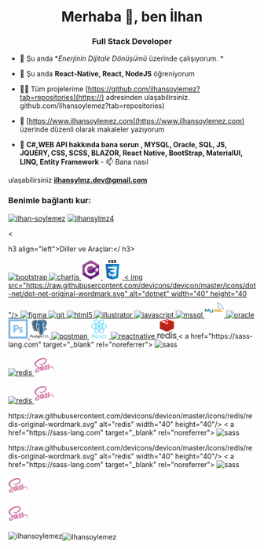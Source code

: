 <h1 align="center">Merhaba 👋, ben İlhan</h1>
<h3 align="center">Full Stack Developer</h3>

- 🔭 Şu anda **Enerjinin Dijitale Dönüşümü* üzerinde çalışıyorum. *

- 🌱 Şu anda **React-Native, React, NodeJS** öğreniyorum

- 👨‍💻 Tüm projelerime [https://github.com/ilhansoylemez?tab=repositories](https://) adresinden ulaşabilirsiniz. github.com/ilhansoylemez?tab=repositories)

- 📝 [https://www.ilhansoylemez.com](https://www.ilhansoylemez.com) üzerinde düzenli olarak makaleler yazıyorum

- 💬 **C#,WEB API hakkında bana sorun , MYSQL, Oracle, SQL, JS, JQUERY, CSS, SCSS, BLAZOR, React Native, BootStrap, MaterialUI, LINQ, Entity Framework** - 📫 Bana nasıl

ulaşabilirsiniz **ilhansylmz.dev@gmail.com**

<h3 align ="left">Benimle bağlantı kur:</h3>
<p hizalama="sol">
<a href="https://linkedin.com/in/ilhan-soylemez" target="blank"><img align="center" src="https://raw.githubusercontent.com/rahuldkjain/github-profile -readme-generator/master/src/images/icons/Social/linked-in-alt.svg" alt="ilhan-soylemez" height="30" width="40" /></a> <a href
= "https://instagram.com/ilhansylmz4" target="blank"><img align="center" src="https://raw.githubusercontent.com/rahuldkjain/github-profile-readme-generator/master/src /images/icons/Social/instagram.svg" alt="ilhansylmz4" height="30" width="40" /></a> </p>
<

h3 align="left">Diller ve Araçlar:</ h3>
<p align="left"> <a href="https://getbootstrap.com" target="_blank" rel="noreferrer"> <img src="https://raw.githubusercontent.com/devicons/devicon /master/icons/bootstrap/bootstrap-plain-wordmark.svg" alt="bootstrap" width="40" height="40"/> </a> <a href="https://www.chartjs.org " target="_blank" rel="noreferrer"> <img src="https://www.chartjs.org/media/logo-title.svg" alt="chartjs" width="40" height="40" /> </a> <a href="https://www.w3schools.com/cs/" target="_blank" rel="noreferrer"> <img src="https://raw.githubusercontent.com/devicons/devicon/master/icons/csharp/csharp-original.svg" alt="csharp" width="40" height="40"/> </a> <a href="https://www. w3schools.com/css/" target="_blank" rel="noreferrer"> <img src="https://raw.githubusercontent.com/devicons/devicon/master/icons/css3/css3-original-wordmark.svg " alt="css3" width="40" height="40"/> </a> <a href="https://dotnet.microsoft.com/" target="_blank" rel="noreferrer"> < img src="https://raw.githubusercontent.com/devicons/devicon/master/icons/dot-net/dot-net-original-wordmark.svg" alt="dotnet" width="40" height="40 "/> </a><a href="https://www.figma.com/" target="_blank" rel="noreferrer"> <img src="https://www.vectorlogo.zone/logos/figma/figma-icon. svg" alt="figma" width="40" height="40"/> </a> <a href="https://git-scm.com/" target="_blank" rel="noreferrer"> <img src="https://www.vectorlogo.zone/logos/git-scm/git-scm-icon.svg" alt="git" width="40" height="40"/> </a> <a href="https://www.w3.org/html/" target="_blank" rel="noreferrer"> <img src="https://raw.githubusercontent.com/devicons/devicon/master/ simgeler/html5/html5-original-wordmark.svg"alt="html5" width="40" height="40"/> </a> <a href="https://www.adobe.com/in/products/illustrator.html" target="_blank" rel ="noreferrer"> <img src="https://www.vectorlogo.zone/logos/adobe_illustrator/adobe_illustrator-icon.svg" alt="illustrator" width="40" height="40"/> </a > <a href="https://developer.mozilla.org/en-US/docs/Web/JavaScript" target="_blank" rel="noreferrer"> <img src="https://raw.githubusercontent. com/devicons/devicon/master/icons/javascript/javascript-original.svg" alt="javascript" width="40" height="40"/> </a> <a href="https://www.microsoft.com/en-us/sql-server" target="_blank" rel="noreferrer"> <img src="https://www.svgrepo.com/show/ 303229/microsoft-sql-server-logo.svg" alt="mssql" width="40" height="40"/> </a> <a href="https://www.mysql.com/" hedef ="_blank" rel="noreferrer"> <img src="https://raw.githubusercontent.com/devicons/devicon/master/icons/mysql/mysql-original-wordmark.svg" alt="mysql" width= "40" height="40"/> </a> <a href="https://www.oracle.com/" target="_blank" rel="noreferrer"> <img src="https:// raw.githubusercontent.com/devicons/devicon/master/icons/oracle/oracle-original.svg" alt="oracle" width="40" height="40"/> </a> <a href="https://www. photoshop.com/en" target="_blank" rel="noreferrer"> <img src="https://raw.githubusercontent.com/devicons/devicon/master/icons/photoshop/photoshop-line.svg" alt= "photoshop" width="40" height="40"/> </a> <a href="https://www.postgresql.org" target="_blank" rel="noreferrer"> <img src=" https://raw.githubusercontent.com/devicons/devicon/master/icons/postgresql/postgresql-original-wordmark.svg" alt="postgresql" width="40" height="40"/> </a> <a href="https://postman.com" target="_blank" rel="noreferrer"> <img src="https://www.vectorlogo.zone/logos/getpostman/getpostman-icon. svg" alt="postman" width="40" height="40"/> </a> <a href="https://reactjs.org/" target="_blank" rel="noreferrer"> <img src="https://raw.githubusercontent.com/devicons/devicon/master/icons/react/react-original-wordmark.svg" alt="react" width="40" height="40"/> </ a> <a href="https://reactnative.dev/" target="_blank" rel="noreferrer"> <img src="https://reactnative.dev/img/header_logo.svg"alt="reactnative" width="40" height="40"/> </a> <a href="https://redis.io" target="_blank" rel="noreferrer"> <img src=" https://raw.githubusercontent.com/devicons/devicon/master/icons/redis/redis-original-wordmark.svg" alt="redis" width="40" height="40"/> </a> < a href="https://sass-lang.com" target="_blank" rel="noreferrer"> <img src="https://raw.githubusercontent.com/devicons/devicon/master/icons/sass/ sass-original.svg" alt="sass" width="40" height="40"/> </a> </p></a> <a href="https://redis.io" target="_blank" rel="noreferrer"> <img src="https://raw.githubusercontent.com/devicons/devicon/master/icons /redis/redis-original-wordmark.svg" alt="redis" width="40" height="40"/> </a> <a href="https://sass-lang.com" target=" _blank" rel="noreferrer"> <img src="https://raw.githubusercontent.com/devicons/devicon/master/icons/sass/sass-original.svg" alt="sass" width="40" yükseklik ="40"/> </a> </p></a> <a href="https://redis.io" target="_blank" rel="noreferrer"> <img src="https://raw.githubusercontent.com/devicons/devicon/master/icons /redis/redis-original-wordmark.svg" alt="redis" width="40" height="40"/> </a> <a href="https://sass-lang.com" target=" _blank" rel="noreferrer"> <img src="https://raw.githubusercontent.com/devicons/devicon/master/icons/sass/sass-original.svg" alt="sass" width="40" yükseklik ="40"/> </a> </p>https://raw.githubusercontent.com/devicons/devicon/master/icons/redis/redis-original-wordmark.svg" alt="redis" width="40" height="40"/> </a> < a href="https://sass-lang.com" target="_blank" rel="noreferrer"> <img src="https://raw.githubusercontent.com/devicons/devicon/master/icons/sass/ sass-original.svg" alt="sass" width="40" height="40"/> </a> </p>https://raw.githubusercontent.com/devicons/devicon/master/icons/redis/redis-original-wordmark.svg" alt="redis" width="40" height="40"/> </a> < a href="https://sass-lang.com" target="_blank" rel="noreferrer"> <img src="https://raw.githubusercontent.com/devicons/devicon/master/icons/sass/ sass-original.svg" alt="sass" width="40" height="40"/> </a> </p><img src="https://raw.githubusercontent.com/devicons/devicon/master/icons/sass/sass-original.svg" alt="sass" width="40" height="40"/> </ bir> </p><img src="https://raw.githubusercontent.com/devicons/devicon/master/icons/sass/sass-original.svg" alt="sass" width="40" height="40"/> </ bir> </p>

<p><img align="left" src="https://github-readme-stats.vercel.app/api/top-langs?username=ilhansoylemez&show_icons=true&locale=en&layout=compact" alt="ilhansoylemez" /> </p>

<p> <img align="center" src="https://github-readme-stats.vercel.app/api?username=ilhansoylemez&show_icons=true&locale=en" alt="ilhansoylemez" /> </p>
